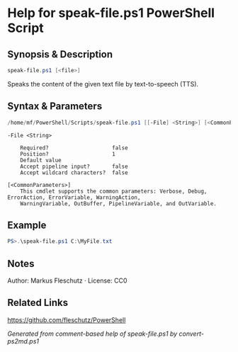 # Help for speak-file.ps1 PowerShell Script

## Synopsis & Description
```powershell
speak-file.ps1 [<file>]
```

Speaks the content of the given text file by text-to-speech (TTS).

## Syntax & Parameters
```powershell
/home/mf/PowerShell/Scripts/speak-file.ps1 [[-File] <String>] [<CommonParameters>]
```

```
-File <String>
    
    Required?                    false
    Position?                    1
    Default value                
    Accept pipeline input?       false
    Accept wildcard characters?  false
```

```
[<CommonParameters>]
    This cmdlet supports the common parameters: Verbose, Debug, ErrorAction, ErrorVariable, WarningAction, 
    WarningVariable, OutBuffer, PipelineVariable, and OutVariable.
```

## Example
```powershell
PS>.\speak-file.ps1 C:\MyFile.txt
```


## Notes
Author: Markus Fleschutz · License: CC0

## Related Links
https://github.com/fleschutz/PowerShell

*Generated from comment-based help of speak-file.ps1 by convert-ps2md.ps1*
